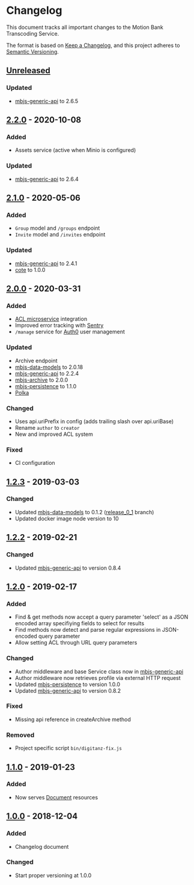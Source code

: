 # Changelog

This document tracks all important changes to the Motion Bank Transcoding Service.

The format is based on [Keep a Changelog](https://keepachangelog.com/en/1.0.0/),
and this project adheres to [Semantic Versioning](https://semver.org/spec/v2.0.0.html).

## [Unreleased]

### Updated

- [mbjs-generic-api](https://gitlab.rlp.net/motionbank/mbjs/generic-api)
to 2.6.5


## [2.2.0] - 2020-10-08

### Added

- Assets service (active when Minio is configured)

### Updated

- [mbjs-generic-api](https://gitlab.rlp.net/motionbank/mbjs/generic-api)
to 2.6.4


## [2.1.0] - 2020-05-06

### Added

- `Group` model and `/groups` endpoint
- `Invite` model and `/invites` endpoint

### Updated

- [mbjs-generic-api](https://gitlab.rlp.net/motionbank/mbjs/generic-api)
to 2.4.1
- [cote](https://github.com/dashersw/cote)
to 1.0.0


## [2.0.0] - 2020-03-31

### Added

- [ACL microservice](https://gitlab.rlp.net/motionbank/microservices/acl) integration
- Improved error tracking with [Sentry](https://sentry.io)
- `/manage` service for [Auth0](https://auth0.com) user management

### Updated

- Archive endpoint
- [mbjs-data-models](https://gitlab.rlp.net/motionbank/mbjs/data-models)
to 2.0.18
- [mbjs-generic-api](https://gitlab.rlp.net/motionbank/mbjs/generic-api)
to 2.2.4
- [mbjs-archive](https://gitlab.rlp.net/motionbank/mbjs/archive)
to 2.0.0
- [mbjs-persistence](https://gitlab.rlp.net/motionbank/mbjs/persistence)
to 1.1.0
- [Polka](https://github.com/lukeed/polka)

### Changed

- Uses api.uriPrefix in config (adds trailing slash over api.uriBase)
- Rename `author` to `creator`
- New and improved ACL system

### Fixed

- CI configuration


## [1.2.3] - 2019-03-03

### Changed

- Updated [mbjs-data-models](https://gitlab.rlp.net/motionbank/mbjs/data-models)
to 0.1.2 ([release_0_1](https://gitlab.rlp.net/motionbank/mbjs/data-models/commits/release_0_1)
branch)
- Updated docker image node version to 10


## [1.2.2] - 2019-02-21

### Changed

- Updated [mbjs-generic-api](https://gitlab.rlp.net/motionbank/mbjs/generic-api) to version 0.8.4


## [1.2.0] - 2019-02-17

### Added

- Find & get methods now accept a query parameter 'select' as a JSON encoded array specifiying fields to select for results
- Find methods now detect and parse regular expressions in JSON-encoded query parameter
- Allow setting ACL through URL query parameters

### Changed

- Author middleware and base Service class now in [mbjs-generic-api](https://gitlab.rlp.net/motionbank/mbjs/generic-api)
- Author middleware now retrieves profile via external HTTP request
- Updated [mbjs-persistence](https://gitlab.rlp.net/motionbank/mbjs/persistence) to version 1.0.0
- Updated [mbjs-generic-api](https://gitlab.rlp.net/motionbank/mbjs/generic-api) to version 0.8.2

### Fixed

- Missing api reference in createArchive method

### Removed

- Project specific script `bin/digitanz-fix.js`


## [1.1.0] - 2019-01-23

### Added

- Now serves [Document](https://gitlab.rlp.net/motionbank/mbjs/data-models/tree/master/src/models/document) resources


## [1.0.0] - 2018-12-04

### Added

- Changelog document

### Changed

- Start proper versioning at 1.0.0


[Unreleased]: https://gitlab.rlp.net/motionbank/api/compare/v2.2.0...release_2_2
[2.2.0]: https://gitlab.rlp.net/motionbank/api/compare/v2.1.0...v2.2.0
[2.1.0]: https://gitlab.rlp.net/motionbank/api/compare/v2.0.0...v2.1.0
[2.0.0]: https://gitlab.rlp.net/motionbank/api/compare/v1.2.3...v2.0.0
[1.2.3]: https://gitlab.rlp.net/motionbank/api/compare/v1.2.2...v1.2.3
[1.2.2]: https://gitlab.rlp.net/motionbank/api/compare/v1.2.0...v1.2.2
[1.2.0]: https://gitlab.rlp.net/motionbank/api/compare/v1.1.0...v1.2.0
[1.1.0]: https://gitlab.rlp.net/motionbank/api/compare/v1.0.0...v1.1.0
[1.0.0]: https://gitlab.rlp.net/motionbank/api/compare/initial...v1.0.0
